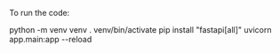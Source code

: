 To run the code:

python -m venv venv
. venv/bin/activate
pip install "fastapi[all]"
uvicorn app.main:app --reload
